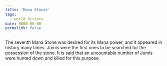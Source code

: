 ```yaml
---
title: 'Mana Stones'
tags:
  - world_history
date: 0000-00-00
permalink: false
---
```

The seventh Mana Stone was desired for its Mana power, and it appeared in history many times. Jumis were the first ones to be searched for the possession of the stone. It is said that an uncountable number of Jumis were hunted down and killed for this purpose.
